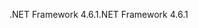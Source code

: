 <span data-ttu-id="3f1ea-101">.NET Framework 4.6.1</span><span class="sxs-lookup"><span data-stu-id="3f1ea-101">.NET Framework 4.6.1</span></span>